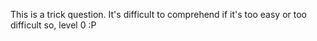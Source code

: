 This is a trick question. It's difficult to comprehend if it's too easy or too difficult so, level 0 :P
